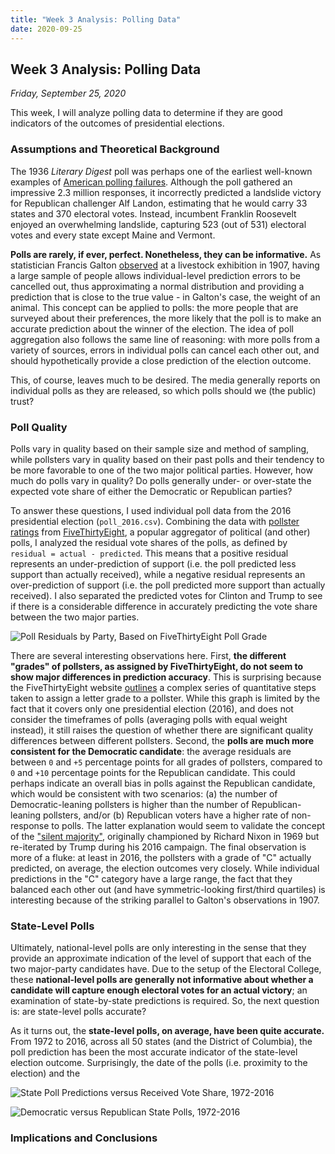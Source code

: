 ```yaml
---
title: "Week 3 Analysis: Polling Data"
date: 2020-09-25
---
```


## Week 3 Analysis: Polling Data
*Friday, September 25, 2020*

This week, I will analyze polling data to determine if they are good indicators of the outcomes of presidential elections. 

### Assumptions and Theoretical Background
The 1936 *Literary Digest* poll was perhaps one of the earliest well-known examples of [American polling failures](https://ebookcentral-proquest-com.ezp-prod1.hul.harvard.edu/lib/harvard-ebooks/detail.action?docID=6270706). Although the poll gathered an impressive 2.3 million responses, it incorrectly predicted a landslide victory for Republican challenger Alf Landon, estimating that he would carry 33 states and 370 electoral votes. Instead, incumbent Franklin Roosevelt enjoyed an overwhelming landslide, capturing 523 (out of 531) electoral votes and every state except Maine and Vermont.

**Polls are rarely, if ever, perfect. Nonetheless, they can be informative.** As statistician Francis Galton [observed](https://www.nature.com/articles/075450a0) at a livestock exhibition in 1907, having a large sample of people allows individual-level prediction errors to be cancelled out, thus approximating a normal distribution and providing a prediction that is close to the true value - in Galton's case, the weight of an animal. This concept can be applied to polls: the more people that are surveyed about their preferences, the more likely that the poll is to make an accurate prediction about the winner of the election. The idea of poll aggregation also follows the same line of reasoning: with more polls from a variety of sources, errors in individual polls can cancel each other out, and should hypothetically provide a close prediction of the election outcome.

This, of course, leaves much to be desired. The media generally reports on individual polls as they are released, so which polls should we (the public) trust? 

### Poll Quality
Polls vary in quality based on their sample size and method of sampling, while pollsters vary in quality based on their past polls and their tendency to be more favorable to one of the two major political parties. However, how much do polls vary in quality? Do polls generally under- or over-state the expected vote share of either the Democratic or Republican parties?

To answer these questions, I used individual poll data from the 2016 presidential election (`poll_2016.csv`). Combining the data with [pollster ratings](https://github.com/fivethirtyeight/data/tree/master/pollster-ratings) from [FiveThirtyEight](https://fivethirtyeight.com/), a popular aggregator of political (and other) polls, I analyzed the residual vote shares of the polls, as defined by `residual = actual - predicted`. This means that a positive residual represents an under-prediction of support (i.e. the poll predicted less support than actually received), while a negative residual represents an over-prediction of support (i.e. the poll predicted more support than actually received). I also separated the predicted votes for Clinton and Trump to see if there is a considerable difference in accurately predicting the vote share between the two major parties.

![Poll Residuals by Party, Based on FiveThirtyEight Poll Grade](https://yanxifang.github.io/Gov-1347/images/resid_twoparty.png)

There are several interesting observations here. First, **the different "grades" of pollsters, as assigned by FiveThirtyEight, do not seem to show major differences in prediction accuracy**. This is surprising because the FiveThirtyEight website [outlines](https://projects.fivethirtyeight.com/pollster-ratings/) a complex series of quantitative steps taken to assign a letter grade to a pollster. While this graph is limited by the fact that it covers only one presidential election (2016), and does not consider the timeframes of polls (averaging polls with equal weight instead), it still raises the question of whether there are significant quality differences between different pollsters. Second, the **polls are much more consistent for the Democratic candidate**: the average residuals are between `0` and `+5` percentage points for all grades of pollsters, compared to `0` and `+10` percentage points for the Republican candidate. This could perhaps indicate an overall bias in polls against the Republican candidate, which would be consistent with two scenarios: (a) the number of Democratic-leaning pollsters is higher than the number of Republican-leaning pollsters, and/or (b) Republican voters have a higher rate of non-response to polls. The latter explanation would seem to validate the concept of the ["silent majority"](https://www.npr.org/2016/01/22/463884201/trump-champions-the-silent-majority-but-what-does-that-mean-in-2016), originally championed by Richard Nixon in 1969 but re-iterated by Trump during his 2016 campaign. The final observation is more of a fluke: at least in 2016, the pollsters with a grade of "C" actually predicted, on average, the election outcomes very closely. While individual predictions in the "C" category have a large range, the fact that they balanced each other out (and have symmetric-looking first/third quartiles) is interesting because of the striking parallel to Galton's observations in 1907.

### State-Level Polls
Ultimately, national-level polls are only interesting in the sense that they provide an approximate indication of the level of support that each of the two major-party candidates have. Due to the setup of the Electoral College, these **national-level polls are generally not informative about whether a candidate will capture enough electoral votes for an actual victory**; an examination of state-by-state predictions is required. So, the next question is: are state-level polls accurate?

As it turns out, the **state-level polls, on average, have been quite accurate.** From 1972 to 2016, across all 50 states (and the District of Columbia), the poll prediction has been the most accurate indicator of the state-level election outcome. Surprisingly, the date of the polls (i.e. proximity to the election) and the 

![State Poll Predictions versus Received Vote Share, 1972-2016](https://yanxifang.github.io/Gov-1347/images/state_polls_by_party.png)

![Democratic versus Republican State Polls, 1972-2016](https://yanxifang.github.io/Gov-1347/images/state_poll_twoparty.png)

### Implications and Conclusions

